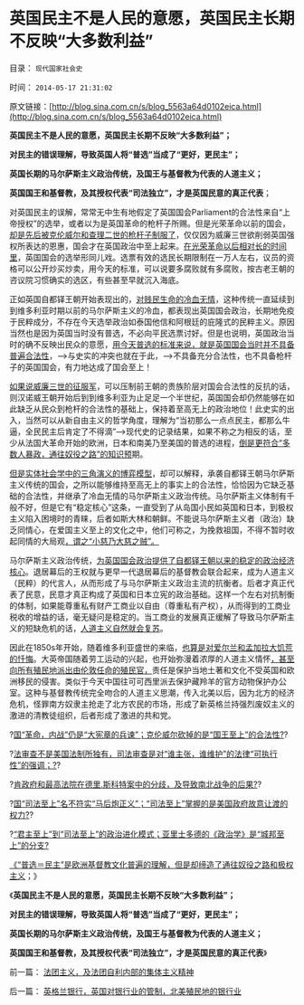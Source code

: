 # 英国民主不是人民的意愿，英国民主长期不反映“大多数利益”

目录： `现代国家社会史` 

时间： `2014-05-17 21:31:02` 

原文链接：[http://blog.sina.com.cn/s/blog_5563a64d0102eica.html](http://blog.sina.com.cn/s/blog_5563a64d0102eica.html)

**英国民主不是人民的意愿，英国民主长期不反映“大多数利益”；**

**对民主的错误理解，导致英国人将“普选”当成了“更好，更民主”；**

**英国长期的马尔萨斯主义政治传统，及国王与基督教为代表的人道主义；**

**英国国王和基督教，及其授权代表“司法独立”，才是英国民意的真正代表**；

对英国民主的误解，常常无中生有地假定了英国国会Parliament的合法性来自“上帝授权”的选举，或者以为是英国革命的枪杆子所赐。但是光荣革命以前的国会，[却是先后被克伦威尔和查理二世的枪杆子制服了](../../../2012/12/27/英国是中世纪最专制集权的欧洲国家.md)，仅仅因为威廉三世欲削弱英国强权所表达的恩惠，国会才在英国政治中至上起来。[在光荣革命以后相对长的时间里](../../../2014/1/2/英国“国王至上”被埋葬，司法独立引导的光荣革命.md)，英国国会的选举形同儿戏。选票有效的选民长期限制在一万人左右，议员的资格可以公开炒买炒卖，用今天的标准，可以说要多腐败就有多腐败，按古老王朝的咨议院习惯确实的选区，有些甚至早就沉入海底。

正如英国自都铎王朝开始表现出的，[对贱民生命的冷血无情](../../../2011/12/23/旧社会的成因，英国和民国和俄国的饥荒.md)，这种传统一直延续到到维多利亚时期以前的马尔萨斯主义的冷血，都表现出英国国会政治，长期地免疫于民粹成分，不存在今天选举政治如泰国他信和阿根廷的庇隆式的民粹主义。原因当然也是因为英国当时没有普选，不必向平民选票讨好。但是也说明，英国政治当时的确不反映出民众的意愿，[用今天普选的标准来说，就是英国国会当时并不具备普遍合法性](../../../2011/12/17/威廉.皮特的无间道，威灵顿公爵伟大的“投降”.md)，——>与史实的冲突也就在于此，——>不具备充分合法性，也不具备枪杆子的英国国会，有力地达成了国会至上！

[如果说威廉三世的征服军](../../../2012/12/27/英格兰的被征服史，“我们的成吉思汗”.md)，可以压制前王朝的贵族阶层对国会合法性的反抗的话，则汉诺威王朝开始后到到维多利亚为止足足一个半世纪，英国国会却仍然能够在如此缺乏从民众到枪杆的合法性的基础上，保持着至高无上的政治地位！此史实的出入，当然可以从新自由主义的哲学角度，理解为“当初那么一点点民主，都那么牛逼，全民民主后肯定了不得滴”——>现代史的记录结果，如果不称之为相反的话，至少从法国大革命开始的欧洲，日本和南美乃至美国的普选的进程，[倒是更符合“多数人暴政，通往奴役之路”的知识预](../../../2012/1/15/19世纪英国的三个历史阶级，从解放再走向奴役之路.md)期。

[但是实体社会学中的三角演义的博弈模型](../../../2014/4/1/公有制的三角演义“自由人vs民粹vs法团主义”，及权贵.md)，却可以解释，承袭自都铎王朝马尔萨斯主义传统的国会，之所以能够维持至高无上的事实上的合法性，恰恰因为它缺乏基础的合法性，并继承了冷血无情的马尔萨斯主义政治传统。马尔萨斯主义体制有千般不好，但是它有“稳定核心”这条，一直受到了从岛国小民如英国和日本，到极权主义陷入困境时的青睐，后者如斯大林和朝鲜。不能说马尔萨斯主义者（政治）缺乏同情心，在爱国主义至上的文化之中，他们可称之，为挽救祖国，不得不暂时收起同情的大局观[，谓之“小慈乃大慈之贼”。](../../../2014/3/2/林语堂动物的精英称为民粹公知；公务员起哄加薪的法团主义.md)

马尔萨斯主义政治传统，[为英国国会政治提供了自都铎王朝以来的稳定的政治经济核心](../../../2011/3/9/都铎－斯图亚特王朝如何丧失执政的合法性？.md)。退居幕后的王权就与更早一代退居幕后的基督教会联合起来，成为人道主义（民粹）的代言人，从而形成了与马尔萨斯主义政治主流的抗衡者。后者才真正代表了民意，民意才真正构成了英国和日本立宪的政治基础。这样一个左右对抗制衡的体制，如果能尊重私有财产工商业以自由（尊重私有产权），从而得到的工商业税收的增益的话，毫无疑问是稳定的。当工商业的发展真正缓解了导致马尔萨斯主义的短缺危机的话，[人道主义自然就会复苏](../../../2013/11/21/英国内战双方的“阶级成分”，理解马恩毛主义的谬误.md)。

因此在1850s年开始，随着维多利亚盛世的来临，[也算是对爱尔兰和孟加拉大饥荒的忏悔](../../../2011/12/12/爱尔兰大饥荒中的马尔萨斯的人口论.md)。大英帝国随着劳工运动的兴起，也开始弥漫着浓厚的人道主义情怀[，甚至向所有殖民地派出由伦敦任命的殖民官，](../../../2009/2/24/得民心者得天下之“人权，公民权和人道主义”.md)责任是保护当地土著和文化不受英国和欧洲移民的侵害。类似于今天中国往可可西里派去保护藏羚羊的官方动物保护办公室。这种与基督教传统完全吻合的人道主义思潮，传入北美以后，因为北方的经济危机，怪罪南方奴隶主抢走了北方农民的市场，形成了新英格兰持强烈废奴主义的激进的清教徒组织，后者形成了激进的共和党。

?[国“革命，内战”仍是“大宪章的兵谏”；克伦威尔砍掉的是“国王至上”的合法性?](../../../2014/1/11/英美革命的共同点，中法俄大革命的共同点.md)?

?[法审查不是美国法制所独有，司法审查是对“谁主张，谁维护”的法律“可执行性”的强调；?](../../../2014/1/19/继承“国王至上”的是“国会至上”还是“司法审查”？.md)?

?[肯政府和最高法院在德里.斯科特案中的分歧，及导致南北战争的后果?](../../../2014/3/24/美国司法审查的“司法至上”的橡皮图章，及南北战争.md)?

?[国“司法至上”名不符实“马后炮正义”；“司法至上”掌握的是美国政府故意让渡的权力?](../../../2014/3/30/美国“司法至上”名不符实“马后炮正义”.md)?

?[“君主至上”到“司法至上”的政治进化模式；亚里士多德的《政治学》是“城邦至上”的分支?](../../../2014/4/5/从“君主至上”到“司法至上”的政治进化，及亚里士多德《政治学》.md)

[《“普选＝民主”是欧洲基督教文化普遍的理解，但是却缔造了通往奴役之路和极权主义](../../../2014/4/25/英国司法独立背后的君主权力，君主立宪的意义.md)；》

《**英国民主不是人民的意愿，英国民主长期不反映“大多数利益”；**

**对民主的错误理解，导致英国人将“普选”当成了“更好，更民主”；**

**英国长期的马尔萨斯主义政治传统，及国王与基督教为代表的人道主义；**

**英国国王和基督教，及其授权代表“司法独立”，才是英国民意的真正代表**》

前一篇： [法团主义，及法团自利内部的集体主义精神](../../../2014/5/19/法团主义，及法团自利内部的集体主义精神.md)

后一篇： [英格兰银行，英国对银行业的管制，北美殖民地的银行业](../../../2014/5/14/英格兰银行，英国对银行业的管制，北美殖民地的银行业.md)

